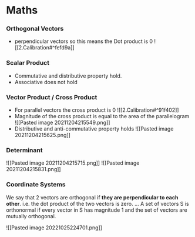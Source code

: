 # Maths 
### Orthogonal Vectors
- perpendicular vectors so this means the  Dot product is 0
 ![[2.Calibration#^fefd9a]]
 
### Scalar Product
- Commutative and distributive property hold. 
- Associative does not hold

### Vector Product / Cross Product
- For parallel vectors the cross product is 0
 ![[2.Calibration#^91f402]]
- Magnitude of the cross product is equal to the area of the parallelogram
![[Pasted image 20211204215549.png]]
- Distributive and anti-commutative property holds
![[Pasted image 20211204215625.png]]

### Determinant 
![[Pasted image 20211204215715.png]]
![[Pasted image 20211204215831.png]]

### Coordinate Systems 
We say that 2 vectors are orthogonal if **they are perpendicular to each other**. i.e. the dot product of the two vectors is zero. ... A set of vectors S is orthonormal if every vector in S has magnitude 1 and the set of vectors are mutually orthogonal.


![[Pasted image 20221025224701.png]]